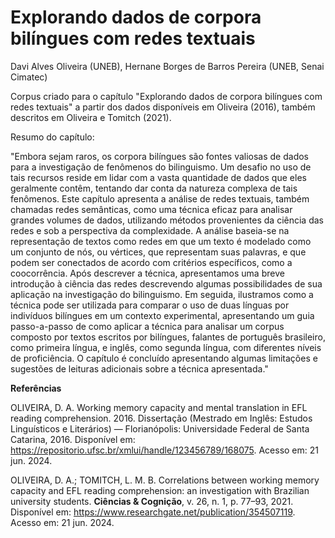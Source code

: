 # Explorando dados de corpora bilíngues com redes textuais

Davi Alves Oliveira (UNEB), Hernane Borges de Barros Pereira (UNEB, Senai Cimatec)

Corpus criado para o capítulo "Explorando dados de corpora bilíngues com redes textuais" a partir dos dados disponíveis em Oliveira (2016), também descritos em Oliveira e Tomitch (2021).

Resumo do capítulo:

"Embora sejam raros, os corpora bilíngues são fontes valiosas de dados para a investigação de fenômenos do bilinguismo. Um desafio no uso de tais recursos reside em lidar com a vasta quantidade de dados que eles geralmente contêm, tentando dar conta da natureza complexa de tais fenômenos. Este capítulo apresenta a análise de redes textuais, também chamadas redes semânticas, como uma técnica eficaz para analisar grandes volumes de dados, utilizando métodos provenientes da ciência das redes e sob a perspectiva da complexidade. A análise baseia-se na representação de textos como redes em que um texto é modelado como um conjunto de nós, ou vértices, que representam suas palavras, e que podem ser conectados de acordo com critérios específicos, como a coocorrência. Após descrever a técnica, apresentamos uma breve introdução à ciência das redes descrevendo algumas possibilidades de sua aplicação na investigação do bilinguismo. Em seguida, ilustramos como a técnica pode ser utilizada para comparar o uso de duas línguas por indivíduos bilíngues em um contexto experimental, apresentando um guia passo-a-passo de como aplicar a técnica para analisar um corpus composto por textos escritos por bilíngues, falantes de português brasileiro, como primeira língua, e inglês, como segunda língua, com diferentes níveis de proficiência. O capítulo é concluído apresentando algumas limitações e sugestões de leituras adicionais sobre a técnica apresentada."

**Referências**

OLIVEIRA, D. A. Working memory capacity and mental translation in EFL reading comprehension. 2016. Dissertação (Mestrado em Inglês: Estudos Linguísticos e Literários) — Florianópolis: Universidade Federal de Santa Catarina, 2016. Disponível em: https://repositorio.ufsc.br/xmlui/handle/123456789/168075. Acesso em: 21 jun. 2024.

OLIVEIRA, D. A.; TOMITCH, L. M. B. Correlations between working memory capacity and EFL reading comprehension: an investigation with Brazilian university students. **Ciências & Cognição**, v. 26, n. 1, p. 77–93, 2021. Disponível em: https://www.researchgate.net/publication/354507119. Acesso em: 21 jun. 2024.
